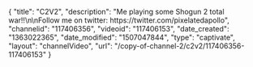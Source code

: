 {
    "title": "C2V2",
    "description": "Me playing some Shogun 2 total war!!\n\nFollow me on twitter: https:\/\/twitter.com\/pixelatedapollo",
    "channelid": "117406356",
    "videoid": "117406153",
    "date_created": "1363022365",
    "date_modified": "1507047844",
    "type": "captivate",
    "layout": "channelVideo",
    "url": "\/copy-of-channel-2\/c2v2\/117406356-117406153"
}